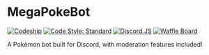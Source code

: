 # MegaPokeBot
[![Codeship](https://img.shields.io/codeship/5e43c6e0-f0d9-0135-7bec-2abc8ec65921.svg?style=for-the-badge)](https://app.codeship.com/projects/271279)
[![Code Style: Standard](https://img.shields.io/badge/code%20style-standard-brightgreen.svg?style=for-the-badge)](https://standardjs.com/)
[![Discord.JS](https://img.shields.io/badge/discord-js-blue.svg?style=for-the-badge)](https://discord.js.org/#/)
[![Waffle Board](https://img.shields.io/github/issues/MegaPokeBot/MegaPokeBot.svg?style=for-the-badge)](https://waffle.io/MegaPokeBot/MegaPokeBot)


A Pokémon bot built for Discord, with moderation features included!
